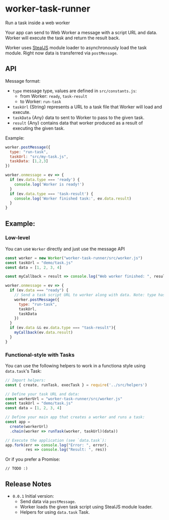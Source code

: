 # worker-task-runner
Run a task inside a web worker

Your app can send to Web Worker a message with a script URL and data. Worker will execute the task and return the result back.

Worker uses [StealJS](http://stealjs.com) module loader to asynchronously load the task module. Right now data is
transferred via `postMessage`.

## API

Message format:

- `type` message type, values are defined in `src/constants.js`:
  - from Worker: `ready`, `task-result`
  - to Worker: `run-task`
- `taskUrl` {String} represents a URL to a task file that Worker will load and execute.
- `taskData` {Any} data to sent to Worker to pass to the given task.
- `result` {Any} contains data that worker produced as a result of executing the given task.

Example:
```js
worker.postMessage({
  type: "run-task",
  taskUrl: "src/my-task.js",
  taskData: [1,2,3]
})

worker.onmessage = ev => {
  if (ev.data.type === 'ready') {
    console.log('Worker is ready!')
  }
  if (ev.data.type === 'task-result') {
    console.log('Worker finished task:', ev.data.result)
  }
}
```

## Example:

### Low-level

You can use `Worker` directly and just use the message API
```js
const worker = new Worker("worker-task-runner/src/worker.js")
const taskUrl = "demo/task.js"
const data = [1, 2, 3, 4]

const myCallback = result => console.log("Web worker finished: ", result)

worker.onmessage = ev => {
  if (ev.data === "ready") {
    // Send a task script URL to worker along with data. Note: type has to be `run-task`
    worker.postMessage({
      type: "run-task",
      taskUrl,
      taskData
    })
  }
  if (ev.data && ev.data.type === "task-result"){
    myCallback(ev.data.result)
  }
}
```

### Functional-style with Tasks
You can use the following helpers to work in a functiona style using `data.task`'s Task:
```js
// Import helpers:
const { create, runTask, execTask } = require('../src/helpers')

// Define your task URL and data:
const workerUrl = "worker-task-runner/src/worker.js"
const taskUrl = "demo/task.js"
const data = [1, 2, 3, 4]

// Define your main app that creates a worker and runs a task:
const app =
  create(workerUrl)
  .chain(worker => runTask(worker, taskUrl)(data))

// Execute the application (see `data.task`):
app.fork(err => console.log("Error: ", error),
         res => console.log("Result: ", res))

```

Or if you prefer a Promise:
```
// TODO :)
```

## Release Notes

- `0.0.1` Initial version:
  - Send data via `postMessage`.
  - Worker loads the given task script using StealJS module loader.
  - Helpers for using `data.task` Task.